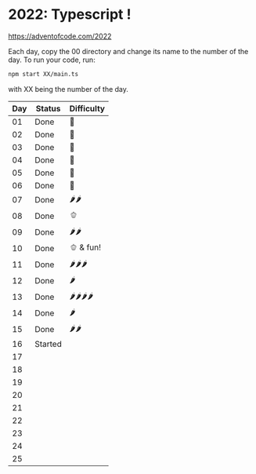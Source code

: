 # 2022: Typescript !

https://adventofcode.com/2022

Each day, copy the 00 directory and change its name to the number of the day.
To run your code, run:
```bash
npm start XX/main.ts
```
with XX being the number of the day.

| Day | Status | Difficulty |
|----|----|----|
| 01 | Done | 🍅 |
| 02 | Done | 🍅 |
| 03 | Done | 🍅 |
| 04 | Done | 🍅 |
| 05 | Done | 🍅 |
| 06 | Done | 🍅 |
| 07 | Done | 🌶️🌶️ |
| 08 | Done | 🫑 |
| 09 | Done | 🌶️🌶️ |
| 10 | Done | 🫑 & fun! |
| 11 | Done | 🌶️🌶️🌶️ |
| 12 | Done | 🌶️ |
| 13 | Done | 🌶️🌶️🌶️🌶️ |
| 14 | Done | 🌶️ |
| 15 | Done | 🌶️🌶️ |
| 16 | Started |  |
| 17 |  |  |
| 18 |  |  |
| 19 |  |  |
| 20 |  |  |
| 21 |  |  |
| 22 |  |  |
| 23 |  |  |
| 24 |  |  |
| 25 |  |  |
